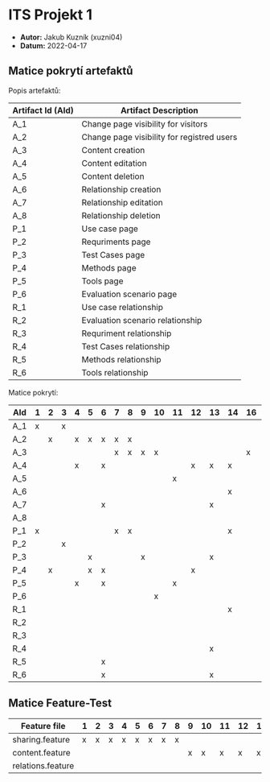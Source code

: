 # ITS Projekt 1

- **Autor:** Jakub Kuzník (xuzni04)
- **Datum:** 2022-04-17

## Matice pokrytí artefaktů

Popis artefaktů:

| Artifact Id (AId) | Artifact Description |
|-------------|----------------------|
| A\_1 | Change page visibility for visitors |
| A\_2 | Change page visibility for registred users |
| A\_3 | Content creation |
| A\_4 | Content editation |
| A\_5 | Content deletion | 
| A\_6 | Relationship creation |
| A\_7 | Relationship editation |
| A\_8 | Relationship deletion |
| P\_1 | Use case page |
| P\_2 | Requriments page |
| P\_3 | Test Cases page |
| P\_4 | Methods page |
| P\_5 | Tools page |
| P\_6 | Evaluation scenario page |
| R\_1 | Use case relationship | 
| R\_2 | Evaluation scenario relationship | 
| R\_3 | Requriment relationship | 
| R\_4 | Test Cases relationship | 
| R\_5 | Methods  relationship | 
| R\_6 | Tools  relationship | 

Matice pokrytí:

|AId |1|2|3|4|5|6|7|8|9|10|11|12|13|14|16|17|18|19|20|21|22|23|
|----|-|-|-|-|-|-|-|-|-|--|--|--|--|--|--|--|--|--|--|--|--|--|
|A\_1|x| |x| | | | | | |  |  |  |  |  |  |  |  |  |  |  |  |  |   
|A\_2| |x| |x|x|x|x|x| |  |  |  |  |  |  |  |  |  |  |  |  |  |   
|A\_3| | | | | | |x|x|x| x|  |  |  |  | x|  |  |  |  |  |  |  |   
|A\_4| | | |x| |x| | | |  |  | x| x| x|  | x|  | x|  |  |  |  |   
|A\_5| | | | | | | | | |  | x|  |  |  |  |  | x|  |  |  |  |  |   
|A\_6| | | | | | | | | |  |  |  |  | x|  |  | x|  |  |  | x|  |   
|A\_7| | | | | |x| | | |  |  |  | x|  |  |  |  | x| x|  |  | x|   
|A\_8| | | | | | | | | |  |  |  |  |  |  | x|  |  |  | x|  |  |   
|P\_1|x| | | | | |x|x| |  |  |  |  | x|  | x|  |  |  |  |  |  |   
|P\_2| | |x| | | | | | |  |  |  |  |  |  |  |  |  |  | x|  |  |   
|P\_3| | | | |x| | | |x|  |  |  | x|  |  |  |  |  |  | x|  |  |   
|P\_4| |x| | |x|x| | | |  |  | x|  |  |  |  |  |  | x|  |  |  |   
|P\_5| | | |x| |x| | | |  | x|  |  |  |  |  |  |  |  |  |  |  |   
|P\_6| | | | | | | | | | x|  |  |  |  |  | x| x|  |  |  | x| x|   
|R\_1| | | | | | | | | |  |  |  |  | x|  | x| x| x|  |  |  |  |   
|R\_2| | | | | | | | | |  |  |  |  |  |  | x| x|  |  | x| x| x|   
|R\_3| | | | | | | | | |  |  |  |  |  |  |  |  |  |  |  | x|  |   
|R\_4| | | | | | | | | |  |  |  | x|  |  |  |  |  | x| x|  | x|   
|R\_5| | | | | |x| | | |  |  |  |  |  |  |  |  |  | x|  |  | x|   
|R\_6| | | | | |x| | | |  |  |  | x|  |  |  |  |  |  | x|  | x|   

## Matice Feature-Test

| Feature file     |1|2|3|4|5|6|7|8|9|10|11|12|13|14|15|16|17|18|19|20|21|22|23|
|------------------|-|-|-|-|-|-|-|-|-|--|--|--|--|--|--|--|--|--|--|--|--|--|--|
| sharing.feature  |x|x|x|x|x|x|x|x| |  |  |  |  |  |  |  |  |  |  |  |  |  |  |      
| content.feature  | | | | | | | | |x| x| x| x| x| x| x|  |  |  |  |  |  |  |  | 
|relations.feature | | | | | | | | | |  |  |  |  |  |  |x | x| x| x| x| x| x| x|    


